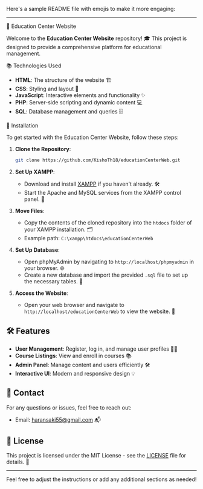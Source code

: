Here's a sample README file with emojis to make it more engaging:

---

 🏫 Education Center Website

Welcome to the **Education Center Website** repository! 🎓 This project is designed to provide a comprehensive platform for educational management.

📚 Technologies Used

- **HTML**: The structure of the website 🏗️
- **CSS**: Styling and layout 🎨
- **JavaScript**: Interactive elements and functionality ✨
- **PHP**: Server-side scripting and dynamic content 💻
- **SQL**: Database management and queries 🗄️

 🚀 Installation

To get started with the Education Center Website, follow these steps:

1. **Clone the Repository**:
   ```bash
   git clone https://github.com/KishoTh18/educationCenterWeb.git
   ```
   
2. **Set Up XAMPP**:
   - Download and install [XAMPP](https://www.apachefriends.org/index.html) if you haven't already. 🛠️
   - Start the Apache and MySQL services from the XAMPP control panel. 🚀

3. **Move Files**:
   - Copy the contents of the cloned repository into the `htdocs` folder of your XAMPP installation. 🗂️
   - Example path: `C:\xampp\htdocs\educationCenterWeb`

4. **Set Up Database**:
   - Open phpMyAdmin by navigating to `http://localhost/phpmyadmin` in your browser. 🌐
   - Create a new database and import the provided `.sql` file to set up the necessary tables. 📂

5. **Access the Website**:
   - Open your web browser and navigate to `http://localhost/educationCenterWeb` to view the website. 🌟

## 🛠️ Features

- **User Management**: Register, log in, and manage user profiles 🧑‍🎓
- **Course Listings**: View and enroll in courses 📚
- **Admin Panel**: Manage content and users efficiently 🛠️
- **Interactive UI**: Modern and responsive design 💡

## 📧 Contact

For any questions or issues, feel free to reach out:

- Email: [haransaki55@gmail.com](mailto:haransaki55@gmail.com) 📬

## 📝 License

This project is licensed under the MIT License - see the [LICENSE](LICENSE) file for details. 📜

---

Feel free to adjust the instructions or add any additional sections as needed!
